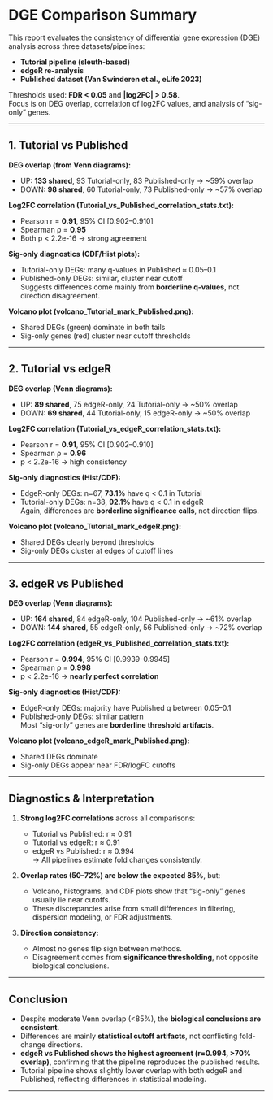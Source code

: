 # DGE Comparison Summary

This report evaluates the consistency of differential gene expression (DGE) analysis across three datasets/pipelines:

- **Tutorial pipeline (sleuth-based)**
- **edgeR re-analysis**
- **Published dataset (Van Swinderen et al., eLife 2023)**

Thresholds used: **FDR < 0.05** and **|log2FC| > 0.58**.  
Focus is on DEG overlap, correlation of log2FC values, and analysis of “sig-only” genes.

---

## 1. Tutorial vs Published

**DEG overlap (from Venn diagrams):**
- UP: **133 shared**, 93 Tutorial-only, 83 Published-only → ~59% overlap  
- DOWN: **98 shared**, 60 Tutorial-only, 73 Published-only → ~57% overlap  

**Log2FC correlation (Tutorial_vs_Published_correlation_stats.txt):**
- Pearson r = **0.91**, 95% CI [0.902–0.910]  
- Spearman ρ = **0.95**  
- Both p < 2.2e-16 → strong agreement  

**Sig-only diagnostics (CDF/Hist plots):**
- Tutorial-only DEGs: many q-values in Published ≈ 0.05–0.1  
- Published-only DEGs: similar, cluster near cutoff  
  Suggests differences come mainly from **borderline q-values**, not direction disagreement.  

**Volcano plot (volcano_Tutorial_mark_Published.png):**  
- Shared DEGs (green) dominate in both tails  
- Sig-only genes (red) cluster near cutoff thresholds  

---

## 2. Tutorial vs edgeR

**DEG overlap (Venn diagrams):**
- UP: **89 shared**, 75 edgeR-only, 24 Tutorial-only → ~50% overlap  
- DOWN: **69 shared**, 44 Tutorial-only, 15 edgeR-only → ~50% overlap  

**Log2FC correlation (Tutorial_vs_edgeR_correlation_stats.txt):**
- Pearson r = **0.91**, 95% CI [0.902–0.910]  
- Spearman ρ = **0.96**  
- p < 2.2e-16 → high consistency  

**Sig-only diagnostics (Hist/CDF):**
- EdgeR-only DEGs: n=67, **73.1%** have q < 0.1 in Tutorial  
- Tutorial-only DEGs: n=38, **92.1%** have q < 0.1 in edgeR  
  Again, differences are **borderline significance calls**, not direction flips.  

**Volcano plot (volcano_Tutorial_mark_edgeR.png):**  
- Shared DEGs clearly beyond thresholds  
- Sig-only DEGs cluster at edges of cutoff lines  

---

## 3. edgeR vs Published

**DEG overlap (Venn diagrams):**
- UP: **164 shared**, 84 edgeR-only, 104 Published-only → ~61% overlap  
- DOWN: **144 shared**, 55 edgeR-only, 56 Published-only → ~72% overlap  

**Log2FC correlation (edgeR_vs_Published_correlation_stats.txt):**
- Pearson r = **0.994**, 95% CI [0.9939–0.9945]  
- Spearman ρ = **0.998**  
- p < 2.2e-16 → **nearly perfect correlation**  

**Sig-only diagnostics (Hist/CDF):**
- EdgeR-only DEGs: majority have Published q between 0.05–0.1  
- Published-only DEGs: similar pattern  
  Most “sig-only” genes are **borderline threshold artifacts**.  

**Volcano plot (volcano_edgeR_mark_Published.png):**  
- Shared DEGs dominate  
- Sig-only DEGs appear near FDR/logFC cutoffs  

---

## Diagnostics & Interpretation

1. **Strong log2FC correlations** across all comparisons:
   - Tutorial vs Published: r ≈ 0.91  
   - Tutorial vs edgeR: r ≈ 0.91  
   - edgeR vs Published: r ≈ 0.994  
   → All pipelines estimate fold changes consistently.  

2. **Overlap rates (50–72%) are below the expected 85%**, but:
   - Volcano, histograms, and CDF plots show that “sig-only” genes usually lie near cutoffs.  
   - These discrepancies arise from small differences in filtering, dispersion modeling, or FDR adjustments.  

3. **Direction consistency:**  
   - Almost no genes flip sign between methods.  
   - Disagreement comes from **significance thresholding**, not opposite biological conclusions.  

---

## Conclusion

- Despite moderate Venn overlap (<85%), the **biological conclusions are consistent**.  
- Differences are mainly **statistical cutoff artifacts**, not conflicting fold-change directions.  
- **edgeR vs Published shows the highest agreement (r=0.994, >70% overlap)**, confirming that the pipeline reproduces the published results.  
- Tutorial pipeline shows slightly lower overlap with both edgeR and Published, reflecting differences in statistical modeling.  

---
